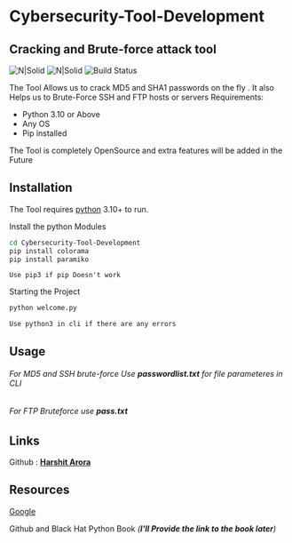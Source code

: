 # Cybersecurity-Tool-Development
## Cracking and Brute-force attack tool 

![N|Solid](https://img.icons8.com/doodle/2x/bash.png) ![N|Solid](https://img.icons8.com/color/2x/python--v2.png)
![Build Status](https://travis-ci.org/joemccann/dillinger.svg?branch=master)

The Tool Allows us to crack MD5 and SHA1 passwords on the fly . It also Helps us to Brute-Force SSH and FTP hosts or servers Requirements:
- Python 3.10 or Above
- Any OS
- Pip installed

The Tool is completely OpenSource and extra features will be added in the Future 

## Installation

The Tool requires [python](https://www.python.org/downloads/) 3.10+ to run.

Install the python Modules

```sh
cd Cybersecurity-Tool-Development
pip install colorama
pip install paramiko
```
`Use pip3 if pip Doesn't work`

Starting the Project

```sh
python welcome.py
```
`Use python3 in cli if there are any errors`
## Usage
###### For MD5 and SSH brute-force Use _**passwordlist.txt**_ for file parameteres in CLI

###### For FTP Bruteforce use _**pass.txt**_

## Links
Github : [__Harshit Arora__](https://github.com/vegeta2op)


## Resources

[Google](https://google.com) 

Github and Black Hat Python Book *(__I'll Provide the link to the book later__)*
